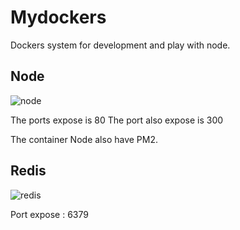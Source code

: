 # Mydockers

Dockers system for development and play with node.


## Node

![node](https://nodejs.org/static/images/logo.svg)

The ports expose is 80
The port also expose is 300 

The container Node also have PM2.


## Redis 


![redis](https://redis.io/images/favicons/apple-touch-icon.png)

Port expose : 6379